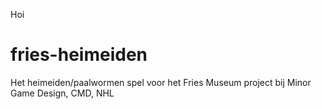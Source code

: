 Hoi

fries-heimeiden
===============

Het heimeiden/paalwormen spel voor het Fries Museum project bij Minor Game Design, CMD, NHL